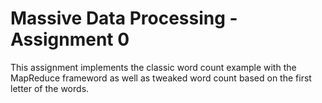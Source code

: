 # Massive Data Processing - Assignment 0

This assignment implements the classic word count example with the MapReduce frameword as well as tweaked word count based on the first letter of the words. 

